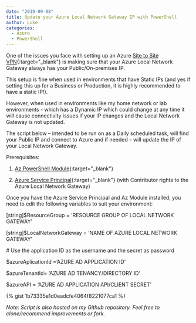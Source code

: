 ```yaml
---
date: "2019-09-08"
title: Update your Azure Local Network Gateway IP with PowerShell
author: Luke
categories:
  - Azure
  - PowerShell
---
```


One of the issues you face with setting up an Azure [Site to Site
VPN](https://docs.microsoft.com/en-us/azure/vpn-gateway/vpn-gateway-howto-site-to-site-resource-manager-portal){:target="_blank"}
is making sure that your Azure Local Network Gateway always has your
Public/On-premises IP.

This setup is fine when used in environments that have Static IPs (and yes if
setting this up for a Business or Production, it is highly recommended to have a
static IP!).

However, when used in environments like my home network or lab environments -
which has a Dynamic IP which could change at any time it will cause connectivity
issues if your IP changes and the Local Network Gateway is not updated.

The script below – intended to be run on as a Daily scheduled task, will find
your Public IP and connect to Azure and if needed – will update the IP of your
Local Network Gateway.

Prerequisites:

1.  [Az PowerShell
    Module](https://docs.microsoft.com/en-us/powershell/azure/install-az-ps?view=azps-2.6.0){:target="_blank"}

2.  [Azure Service
    Principal](https://docs.microsoft.com/en-us/azure/active-directory/develop/howto-create-service-principal-portal){:target="_blank"}
    (with Contributor rights to the Azure Local Network Gateway)

Once you have the Azure Service Principal and Az Module installed, you need to
edit the following variables to suit your environment:

[string]\$ResourceGroup = 'RESOURCE GROUP OF LOCAL NETWORK GATEWAY'

[string]\$LocalNetworkGateway = ‘NAME OF AZURE LOCAL NETWORK GATEWAY’

\# Use the application ID as the username and the secret as password

\$azureAplicationId =’AZURE AD APPLICATION ID’

\$azureTenantId= ‘AZURE AD TENANCY/DIRECTORY ID’

\$azureAPI = ‘AZURE AD APPLICATION API/CLIENT SECRET’

{% gist 1b73335e1d0eadcfe4064f8221077ca1 %}

*Note: Script is also hosted on my Github repository. Feel free to
clone/recommend improvements or fork.*
